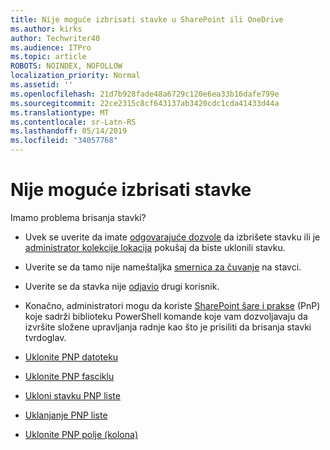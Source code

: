 ```yaml
---
title: Nije moguće izbrisati stavke u SharePoint ili OneDrive
ms.author: kirks
author: Techwriter40
ms.audience: ITPro
ms.topic: article
ROBOTS: NOINDEX, NOFOLLOW
localization_priority: Normal
ms.assetid: ''
ms.openlocfilehash: 21d7b928fade48a6729c120e6ea33b16dafe799e
ms.sourcegitcommit: 22ce2315c8cf643137ab3420cdc1cda41433d44a
ms.translationtype: MT
ms.contentlocale: sr-Latn-RS
ms.lasthandoff: 05/14/2019
ms.locfileid: "34057768"
---
```

# <a name="unable-to-delete-items"></a>Nije moguće izbrisati stavke

Imamo problema brisanja stavki?

- Uvek se uverite da imate [odgovarajuće dozvole](https://docs.microsoft.com/en-us/sharepoint/default-sharepoint-groups) da izbrišete stavku ili je [administrator kolekcije lokacija](https://docs.microsoft.com/en-us/sharepoint/customize-sharepoint-site-permissions#add-change-or-remove-a-site-collection-administrator) pokušaj da biste uklonili stavku.

- Uverite se da tamo nije nameštaljka [smernica za čuvanje](https://docs.microsoft.com/en-us/office365/securitycompliance/retention-policies) na stavci.

- Uverite se da stavka nije [odjavio](https://support.office.com/en-us/article/check-out-check-in-or-discard-changes-to-files-in-a-library-7e2c12a9-a874-4393-9511-1378a700f6de) drugi korisnik.

- Konačno, administratori mogu da koriste [SharePoint šare i prakse](https://docs.microsoft.com/en-us/powershell/sharepoint/sharepoint-pnp/sharepoint-pnp-cmdlets?view=sharepoint-ps#installation) (PnP) koje sadrži biblioteku PowerShell komande koje vam dozvoljavaju da izvršite složene upravljanja radnje kao što je prisiliti da brisanja stavki tvrdoglav. 
- [Uklonite PNP datoteku](https://docs.microsoft.com/en-us/powershell/module/sharepoint-pnp/remove-pnpfile?view=sharepoint-ps)
- [Uklonite PNP fasciklu](https://docs.microsoft.com/en-us/powershell/module/sharepoint-pnp/remove-pnpfolder?view=sharepoint-ps)
- [Ukloni stavku PNP liste](https://docs.microsoft.com/en-us/powershell/module/sharepoint-pnp/remove-pnplistitem?view=sharepoint-ps)
- [Uklanjanje PNP liste](https://docs.microsoft.com/en-us/powershell/module/sharepoint-pnp/remove-pnplist?view=sharepoint-ps)
- [Uklonite PNP polje (kolona)](https://docs.microsoft.com/en-us/powershell/module/sharepoint-pnp/remove-pnpfield?view=sharepoint-ps)